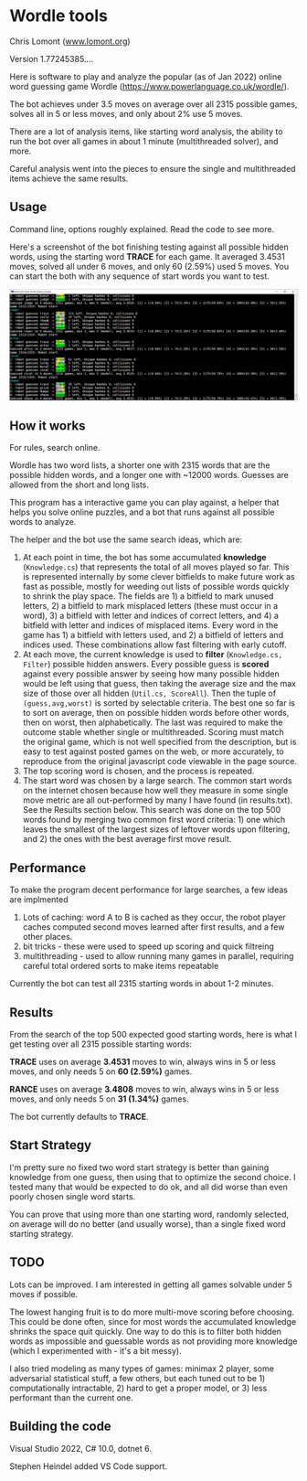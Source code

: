 # Wordle tools

Chris Lomont (www.lomont.org)

Version 1.77245385....

Here is software to play and analyze the popular (as of Jan 2022) online word guessing game Wordle (https://www.powerlanguage.co.uk/wordle/).

The bot achieves under 3.5 moves on average over all 2315 possible games, solves all in 5 or less moves, and only about 2% use 5 moves.

There are a lot of analysis items, like starting word analysis, the ability to run the bot over all games in about 1 minute (multithreaded solver), and more.

Careful analysis went into the pieces to ensure the single and multithreaded items achieve the same results.

## Usage

Command line, options roughly explained. Read the code to see more.

Here's a screenshot of the bot finishing testing against all possible hidden words, using the starting word **TRACE** for each game. It averaged 3.4531 moves, solved all under 6 moves, and only 60 (2.59%) used 5 moves. You can start the both with any sequence of start words you want to test.

![Wordle bot image](WordleBot.png)



## How it works

For rules, search online.

Wordle has two word lists, a shorter one with 2315 words that are the possible hidden words, and a longer one with ~12000 words. Guesses are allowed from the short and long lists.

This program has a interactive game you can play against, a helper that helps you solve online puzzles, and a bot that runs against all possible words to analyze.

The helper and the bot use the same search ideas, which are:

1. At each point in time, the bot has some accumulated **knowledge** (`Knowledge.cs`) that represents the total of all moves played so far. This is represented internally by some clever bitfields to make future work as fast as possible, mostly for weeding out lists of possible words quickly to shrink the play space. The fields are 1) a bitfield to mark unused letters, 2) a bitfield to mark misplaced letters (these must occur in a word), 3) a bitfield with letter and indices of correct letters, and 4) a bitfield with letter and indices of misplaced items. Every word in the game has 1) a bitfield with letters used, and 2) a bitfield of letters and indices used. These combinations allow fast filtering with early cutoff.
2. At each move, the current knowledge is used to **filter** (`Knowledge.cs, Filter`) possible hidden answers. Every possible guess is **scored** against every possible answer by seeing how many possible hidden would be left using that guess, then taking the average size and the max size of those over all hidden (`Util.cs, ScoreAll`). Then the tuple of `(guess,avg,worst)` is sorted by selectable criteria. The best one so far is to sort on average, then on possible hidden words before other words, then on worst, then alphabetically. The last was required to make the outcome stable whether single or multithreaded. Scoring must match the original game, which is not well specified from the description, but is easy to test against posted games on the web, or more accurately, to reproduce from the original javascript code viewable in the page source.
3. The top scoring word is chosen, and the process is repeated.
4. The start word was chosen by a large search. The common start words on the internet chosen because how well they measure in some single move metric are all out-performed by many I have found (in results.txt). See the Results section below. This search was done on the top 500 words found by merging two common first word criteria: 1) one which leaves the smallest of the largest sizes of leftover words upon filtering, and 2) the ones with the best average first move result.

## Performance

To make the program decent performance for large searches, a few ideas are implmented

1. Lots of caching: word A to B is cached as they occur, the robot player caches computed second moves learned after first results, and a few other places.
2. bit tricks - these were used to speed up scoring and quick filtreing
3. multithreading - used to allow running many games in parallel, requiring careful total ordered sorts to make items repeatable

Currently the bot can test all 2315 starting words in about 1-2 minutes.

## Results

From the search of the top 500 expected good starting words, here is what I get testing over all 2315 possible starting words:

**TRACE** uses on average **3.4531** moves to win, always wins in 5 or less moves, and only needs 5 on **60 (2.59%)** games.

**RANCE** uses on average **3.4808** moves to win, always wins in 5 or less moves, and only needs 5 on **31 (1.34%)** games.

The bot currently defaults to **TRACE**.

## Start Strategy

I'm pretty sure no fixed two word start strategy is better than gaining knowledge from one guess, then using that to optimize the second choice. I tested many that would be expected to do ok, and all did worse than even poorly chosen single word starts.

You can prove that using more than one starting word, randomly selected, on average will do no better (and usually worse), than a single fixed word starting strategy.

## TODO

Lots can be improved. I am interested in getting all games solvable under 5 moves if possible.

The lowest hanging fruit is to do more multi-move scoring before choosing. This could be done often, since for most words the accumulated knowledge shrinks the space quit quickly. One way to do this is to filter both hidden words as impossible and guessable words as not providing more knowledge (which I experimented with - it's a bit messy).

I also tried modeling as many types of games: minimax 2 player, some adversarial statistical stuff, a few others, but each tuned out to be 1) computationally intractable, 2) hard to get a proper model, or 3) less performant than the current one.

## Building the code

Visual Studio 2022, C# 10.0, dotnet 6.

Stephen Heindel added VS Code support.

## 